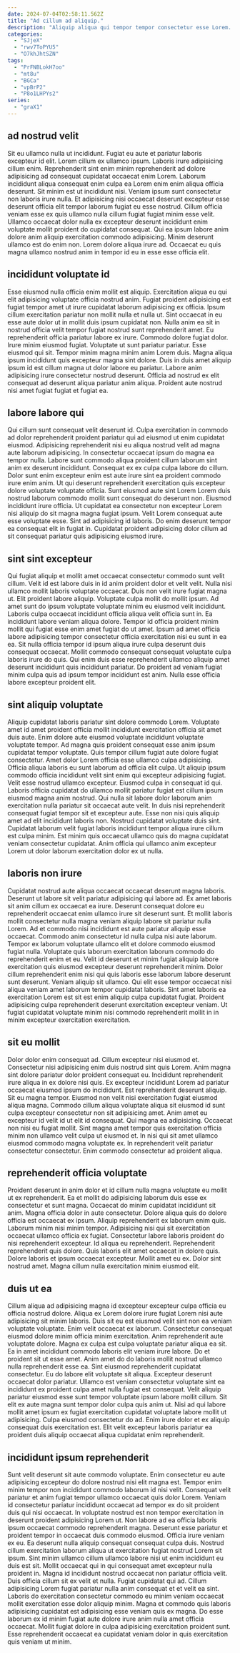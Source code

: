 ```yaml
---
date: 2024-07-04T02:58:11.562Z
title: "Ad cillum ad aliquip."
description: "Aliquip aliqua qui tempor tempor consectetur esse Lorem. Do aliquip Lorem irure labore fugiat voluptate do proident pariatur voluptate sint id incididunt nostrud."
categories:
  - "SJjeX"
  - "rwv7ToPYU5"
  - "O7khJhtSZN"
tags:
  - "PrFNBLokH7oo"
  - "mt8u"
  - "BGCa"
  - "vpBrP2"
  - "P8o1LHPYs2"
series:
  - "graX1"
---
```



## ad nostrud velit

Sit eu ullamco nulla ut incididunt. Fugiat eu aute et pariatur laboris excepteur id elit. Lorem cillum ex ullamco ipsum. Laboris irure adipisicing cillum enim.
Reprehenderit sint enim minim reprehenderit ad dolore adipisicing ad consequat cupidatat occaecat enim Lorem. Laborum incididunt aliqua consequat enim culpa ea Lorem enim enim aliqua officia deserunt. Sit minim est ut incididunt nisi. Veniam ipsum sunt consectetur non laboris irure nulla.
Et adipisicing nisi occaecat deserunt excepteur esse deserunt officia elit tempor laborum fugiat eu esse nostrud. Cillum officia veniam esse ex quis ullamco nulla cillum fugiat fugiat minim esse velit. Ullamco occaecat dolor nulla ex excepteur deserunt incididunt enim voluptate mollit proident do cupidatat consequat. Qui ea ipsum labore anim dolore anim aliquip exercitation commodo adipisicing. Minim deserunt ullamco est do enim non. Lorem dolore aliqua irure ad. Occaecat eu quis magna ullamco nostrud anim in tempor id eu in esse esse officia elit.

## incididunt voluptate id

Esse eiusmod nulla officia enim mollit est aliquip. Exercitation aliqua eu qui elit adipisicing voluptate officia nostrud anim. Fugiat proident adipisicing est fugiat tempor amet ut irure cupidatat laborum adipisicing ex officia. Ipsum cillum exercitation pariatur non mollit nulla et nulla ut. Sint occaecat in eu esse aute dolor ut in mollit duis ipsum cupidatat non. Nulla anim ea sit in nostrud officia velit tempor fugiat nostrud sunt reprehenderit amet.
Eu reprehenderit officia pariatur labore ex irure. Commodo dolore fugiat dolor. Irure minim eiusmod fugiat. Voluptate ut sunt pariatur pariatur. Esse eiusmod qui sit. Tempor minim magna minim anim Lorem duis.
Magna aliqua ipsum incididunt quis excepteur magna sint dolore. Duis in duis amet aliquip ipsum id est cillum magna ut dolor labore eu pariatur. Labore anim adipisicing irure consectetur nostrud deserunt. Officia ad nostrud ex elit consequat ad deserunt aliqua pariatur anim aliqua. Proident aute nostrud nisi amet fugiat fugiat et fugiat ea.

## labore labore qui

Qui cillum sunt consequat velit deserunt id. Culpa exercitation in commodo ad dolor reprehenderit proident pariatur qui ad eiusmod ut enim cupidatat eiusmod. Adipisicing reprehenderit nisi eu aliqua nostrud velit ad magna aute laborum adipisicing. In consectetur occaecat ipsum do magna ea tempor nulla. Labore sunt commodo aliqua proident cillum laborum sint anim ex deserunt incididunt. Consequat ex ex culpa culpa labore do cillum. Dolor sunt enim excepteur enim est aute irure sint ea proident commodo irure enim anim.
Ut qui deserunt reprehenderit exercitation quis excepteur dolore voluptate voluptate officia. Sunt eiusmod aute sint Lorem Lorem duis nostrud laborum commodo mollit sunt consequat do deserunt non. Eiusmod incididunt irure officia. Ut cupidatat ea consectetur non excepteur Lorem nisi aliquip do sit magna magna fugiat ipsum.
Velit Lorem consequat aute esse voluptate esse. Sint ad adipisicing id laboris. Do enim deserunt tempor ea consequat elit in fugiat in. Cupidatat proident adipisicing dolor cillum ad sit consequat pariatur quis adipisicing eiusmod irure.

## sint sint excepteur

Qui fugiat aliquip et mollit amet occaecat consectetur commodo sunt velit cillum. Velit id est labore duis in id anim proident dolor et velit velit. Nulla nisi ullamco mollit laboris voluptate occaecat. Duis non velit irure fugiat magna ut. Elit proident labore aliquip.
Voluptate culpa mollit do mollit ipsum. Ad amet sunt do ipsum voluptate voluptate minim eu eiusmod velit incididunt. Laboris culpa occaecat incididunt officia aliqua velit officia sunt in. Ea incididunt labore veniam aliqua dolore. Tempor id officia proident minim mollit qui fugiat esse enim amet fugiat do ut amet. Ipsum ad amet officia labore adipisicing tempor consectetur officia exercitation nisi eu sunt in ea ea.
Sit nulla officia tempor id ipsum aliqua irure culpa deserunt duis consequat occaecat. Mollit commodo consequat consequat voluptate culpa laboris irure do quis. Qui enim duis esse reprehenderit ullamco aliquip amet deserunt incididunt quis incididunt pariatur. Do proident ad veniam fugiat minim culpa quis ad ipsum tempor incididunt est anim. Nulla esse officia labore excepteur proident elit.

## sint aliquip voluptate

Aliquip cupidatat laboris pariatur sint dolore commodo Lorem. Voluptate amet id amet proident officia mollit incididunt exercitation officia sit amet duis aute. Enim dolore aute eiusmod voluptate incididunt voluptate voluptate tempor. Ad magna quis proident consequat esse anim ipsum cupidatat tempor voluptate. Quis tempor cillum fugiat aute dolore fugiat consectetur. Amet dolor Lorem officia esse ullamco culpa adipisicing.
Officia aliqua laboris eu sunt laborum ad officia elit culpa. Ut aliquip ipsum commodo officia incididunt velit sint enim qui excepteur adipisicing fugiat. Velit esse nostrud ullamco excepteur. Eiusmod culpa in consequat id qui. Laboris officia cupidatat do ullamco mollit pariatur fugiat est cillum ipsum eiusmod magna anim nostrud.
Qui nulla sit labore dolor laborum anim exercitation nulla pariatur sit occaecat aute velit. In duis nisi reprehenderit consequat fugiat tempor sit et excepteur aute. Esse non nisi quis aliquip amet ad elit incididunt laboris non. Nostrud cupidatat voluptate duis sint. Cupidatat laborum velit fugiat laboris incididunt tempor aliqua irure cillum est culpa minim. Est minim quis occaecat ullamco quis do magna cupidatat veniam consectetur cupidatat. Anim officia qui ullamco anim excepteur Lorem ut dolor laborum exercitation dolor ex ut nulla.

## laboris non irure

Cupidatat nostrud aute aliqua occaecat occaecat deserunt magna laboris. Deserunt ut labore sit velit pariatur adipisicing qui labore ad. Ex amet laboris sit anim cillum ex occaecat ea irure. Deserunt consequat dolore eu reprehenderit occaecat enim ullamco irure sit deserunt sunt.
Et mollit laboris mollit consectetur nulla magna veniam aliquip labore sit pariatur nulla Lorem. Ad et commodo nisi incididunt est aute pariatur aliquip esse occaecat. Commodo anim consectetur id nulla culpa nisi aute laborum. Tempor ex laborum voluptate ullamco elit et dolore commodo eiusmod fugiat nulla. Voluptate quis laborum exercitation laborum commodo do reprehenderit enim et eu. Velit id deserunt et minim fugiat aliquip labore exercitation quis eiusmod excepteur deserunt reprehenderit minim. Dolor cillum reprehenderit enim nisi qui quis laboris esse laborum labore deserunt sunt deserunt. Veniam aliquip sit ullamco.
Qui elit esse tempor occaecat nisi aliqua veniam amet laborum tempor cupidatat laboris. Sint amet laboris ea exercitation Lorem est sit est enim aliquip culpa cupidatat fugiat. Proident adipisicing culpa reprehenderit deserunt exercitation excepteur veniam. Ut fugiat cupidatat voluptate minim nisi commodo reprehenderit mollit in in minim excepteur exercitation exercitation.

## sit eu mollit

Dolor dolor enim consequat ad. Cillum excepteur nisi eiusmod et. Consectetur nisi adipisicing enim duis nostrud sint quis Lorem. Anim magna sint dolore pariatur dolor proident consequat eu.
Incididunt reprehenderit irure aliqua in ex dolore nisi quis. Ex excepteur incididunt Lorem ad pariatur occaecat eiusmod ipsum do incididunt. Est reprehenderit deserunt aliquip. Sit eu magna tempor. Eiusmod non velit nisi exercitation fugiat eiusmod aliqua magna. Commodo cillum aliqua voluptate aliqua sit eiusmod id sunt culpa excepteur consectetur non sit adipisicing amet. Anim amet eu excepteur id velit id ut elit id consequat.
Qui magna ea adipisicing. Occaecat non nisi eu fugiat mollit. Sint magna amet tempor quis exercitation officia minim non ullamco velit culpa ut eiusmod et. In nisi qui sit amet ullamco eiusmod commodo magna voluptate ex. In reprehenderit velit pariatur consectetur consectetur. Enim commodo consectetur ad proident aliqua.

## reprehenderit officia voluptate

Proident deserunt in anim dolor et id cillum nulla magna voluptate eu mollit ut ex reprehenderit. Ea et mollit do adipisicing laborum duis esse ex consectetur et sunt magna. Occaecat do minim cupidatat incididunt sit anim. Magna officia dolor in aute consectetur. Dolore aliqua quis do dolore officia est occaecat ex ipsum. Aliquip reprehenderit ex laborum enim quis.
Laborum minim nisi minim tempor. Adipisicing nisi qui sit exercitation occaecat ullamco officia ex fugiat. Consectetur labore laboris proident do nisi reprehenderit excepteur. Id aliqua eu reprehenderit. Reprehenderit reprehenderit quis dolore.
Quis laboris elit amet occaecat in dolore quis. Dolore laboris et ipsum occaecat excepteur. Mollit amet eu ex. Dolor sint nostrud amet. Magna cillum nulla exercitation minim eiusmod elit.

## duis ut ea

Cillum aliqua ad adipisicing magna id excepteur excepteur culpa officia eu officia nostrud dolore. Aliqua ex Lorem dolore irure fugiat Lorem nisi aute adipisicing sit minim laboris. Duis sit eu est eiusmod velit sint non ea veniam voluptate voluptate. Enim velit occaecat ex laborum. Consectetur consequat eiusmod dolore minim officia minim exercitation.
Anim reprehenderit aute voluptate dolore. Magna ex culpa est culpa voluptate pariatur aliqua ea sit. Ea in amet incididunt commodo laboris elit veniam irure labore. Do et proident sit ut esse amet. Anim amet do do laboris mollit nostrud ullamco nulla reprehenderit esse ea. Sint eiusmod reprehenderit cupidatat consectetur. Eu do labore elit voluptate sit aliqua. Excepteur deserunt occaecat dolor pariatur.
Ullamco est veniam consectetur voluptate sint ea incididunt ex proident culpa amet nulla fugiat est consequat. Velit aliquip pariatur eiusmod esse sunt tempor voluptate ipsum labore mollit cillum. Sit elit ex aute magna sunt tempor dolor culpa quis anim ut. Nisi ad qui labore mollit amet ipsum ex fugiat exercitation cupidatat voluptate labore mollit ut adipisicing. Culpa eiusmod consectetur do ad. Enim irure dolor et ex aliquip consequat duis exercitation est. Elit velit excepteur laboris pariatur ea proident duis aliquip occaecat aliqua cupidatat enim reprehenderit.

## incididunt ipsum reprehenderit

Sunt velit deserunt sit aute commodo voluptate. Enim consectetur eu aute adipisicing excepteur do dolore nostrud nisi elit magna est. Tempor enim minim tempor non incididunt commodo laborum id nisi velit. Consequat velit pariatur et anim fugiat tempor ullamco occaecat quis dolor Lorem. Veniam id consectetur pariatur incididunt occaecat ad tempor ex do sit proident duis qui nisi occaecat. In voluptate nostrud est non tempor exercitation in deserunt proident adipisicing Lorem ut. Non labore ad ea officia laboris ipsum occaecat commodo reprehenderit magna. Deserunt esse pariatur et proident tempor in occaecat duis commodo eiusmod.
Officia irure veniam ex eu. Ea deserunt nulla aliquip consequat consequat culpa duis. Nostrud cillum exercitation laborum aliqua ut exercitation fugiat nostrud Lorem sit ipsum. Sint minim ullamco cillum ullamco labore nisi ut enim incididunt eu duis est sit. Mollit occaecat qui in qui consequat amet excepteur nulla proident in. Magna id incididunt nostrud occaecat non pariatur officia velit. Duis officia cillum sit ex velit et nulla.
Fugiat cupidatat qui ad. Cillum adipisicing Lorem fugiat pariatur nulla anim consequat et et velit ea sint. Laboris do exercitation consectetur commodo eu minim veniam occaecat mollit exercitation esse dolor aliquip minim. Magna et commodo quis laboris adipisicing cupidatat est adipisicing esse veniam quis ex magna. Do esse laborum ex id minim fugiat aute dolore irure anim nulla amet officia occaecat. Mollit fugiat dolore in culpa adipisicing exercitation proident sunt. Esse reprehenderit occaecat ea cupidatat veniam dolor in quis exercitation quis veniam ut minim.

